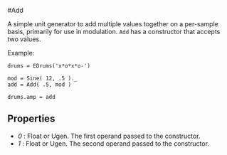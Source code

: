 #Add

A simple unit generator to add multiple values together on a per-sample basis, primarily for use in modulation. `Add` has a constructor that accepts two values.

Example:
```
drums = EDrums('x*o*x*o-')

mod = Sine( 12, .5 )._ 
add = Add( .5, mod )

drums.amp = add
```

## Properties

* _0_ : Float or Ugen. The first operand passed to the constructor.
* _1_ : Float or Ugen. The second operand passed to the constructor.